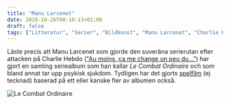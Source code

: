 ```yaml
---
title: "Manu Larcenet"
date: 2020-10-26T00:10:13+01:00
draft: false
tags: ["Litteratur", "Serier", "Bildkonst", "Manu Larcenet", "Charlie Hebdo", "Frankrike"]
---
```


Läste precis att Manu Larcenet som gjorde den suveräna serierutan efter attacken på Charlie Hebdo (["Au moins, ça me change un peu du..."](https://archive.ph/UI41h)) har gjort en samling seriealbum som han kallar *Le Combat Ordinaire* och som bland annat tar upp psykisk sjukdom. Tydligen har det gjorts [spelfilm](https://www.youtube.com/watch?v=SfvTU-q0JbI) (ej tecknad) baserad på ett eller kanske fler av albumen också.

![Le Combat Ordinaire](/images/le-combat-ordinaire.jpg)


